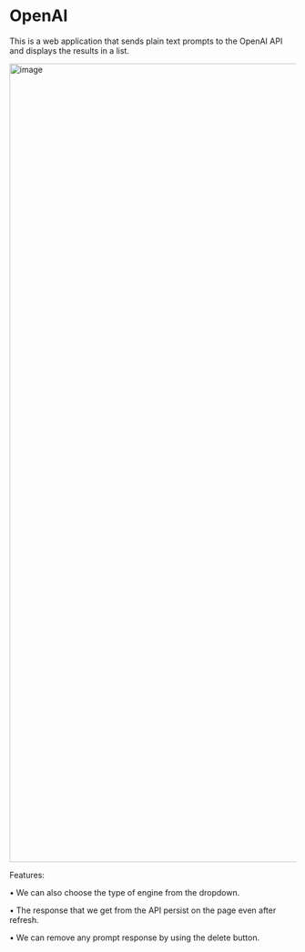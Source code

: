 # OpenAI
This is a web application that sends plain text prompts to the OpenAI API and displays the results in a list.

<img width="1404" alt="image" src="https://user-images.githubusercontent.com/60542567/169727331-24a49e71-8655-47dc-8900-410c0415e0f7.png">

Features:

•	We can also choose the type of engine from the dropdown.

•	The response that we get from the API persist on the page even after refresh.

•	We can remove any prompt response by using the delete button.


